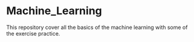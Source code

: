 # Machine_Learning
This repository cover all the basics of the machine learning with some of the exercise practice.
#
